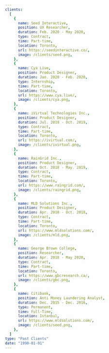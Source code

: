 ```yaml
---
clients:
  [
    {
      name: Seed Interactive,
      position: UX Researcher,
      duration: Feb. 2020 - May 2020,
      type: Contract,
      time: Part-time,
      location: Toronto,
      url: https://seedinteractive.co/,
      image: /clients/seed.png,
    },
    {
      name: Cya Live,
      position: Product Designer,
      duration: Jan. 2020 - Feb. 2020,
      type: Internship,
      time: Part-time,
      location: Toronto,
      url: https://www.cya.live/,
      image: /clients/cya.png,
    },
    {
      name: iVirtual Technologies Inc.,
      position: Product Designer,
      duration: Jul. 2019 - Oct. 2019,
      type: Contract,
      time: Part-time,
      location: Toronto,
      url: https://ivirtual.com/,
      image: /clients/ivirtual.png,
    },
    {
      name: RainGrid Inc.,
      position: Product Designer,
      duration: Oct. 2018 - May. 2019,
      type: Contract,
      time: Part-time,
      location: Toronto,
      url: https://www.raingrid.com/,
      image: /clients/raingrid.png,
    },
    {
      name: MLD Solutions Inc.,
      position: Product Designer,
      duration: Apr. 2018 - Oct. 2018,
      type: Contract,
      time: Part-time,
      location: Toronto,
      url: https://www.mldsolutions.com/,
      image: /clients/mld.png,
    },
    {
      name: George Brown College,
      position: Researcher,
      duration: Apr. 2018 - May 2020,
      type: Contract,
      time: Part-time,
      location: Toronto,
      url: https://www.gbcresearch.ca/,
      image: /clients/gbc.png,
    },
    {
      name: Citibank,
      position: Anti Money Laundering Analyst,
      duration: Dec. 2015 - Dec. 2016,
      type: Permanent,
      time: Full-Time,
      location: Istanbul,
      url: https://www.mldsolutions.com/,
      image: /clients/seed.png,
    },
  ]
type: "Past Clients"
date: "1990-01-01"
---
```

